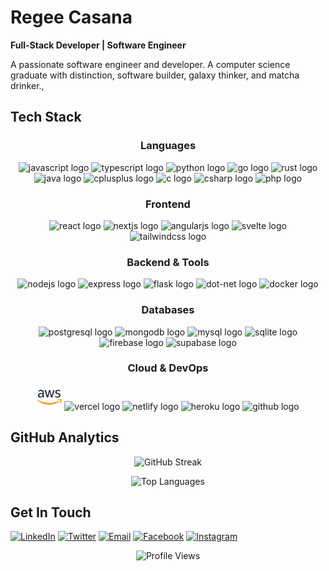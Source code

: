 # Regee Casana

**Full-Stack Developer | Software Engineer**

A passionate software engineer and developer. A computer science graduate with distinction, software builder, galaxy thinker, and matcha drinker., 

## Tech Stack

<div align="center">

### Languages
<img src="https://cdn.jsdelivr.net/gh/devicons/devicon/icons/javascript/javascript-original.svg" height="40" alt="javascript logo" />
<img src="https://cdn.jsdelivr.net/gh/devicons/devicon/icons/typescript/typescript-original.svg" height="40" alt="typescript logo" />
<img src="https://cdn.jsdelivr.net/gh/devicons/devicon/icons/python/python-original.svg" height="40" alt="python logo" />
<img src="https://cdn.jsdelivr.net/gh/devicons/devicon/icons/go/go-original.svg" height="40" alt="go logo" />
<img src="https://github.com/devicons/devicon/tree/v2.16.0/icons/rust/rust-original.svg" height="40" alt="rust logo" />
<img src="https://cdn.jsdelivr.net/gh/devicons/devicon/icons/java/java-original.svg" height="40" alt="java logo" />
<img src="https://cdn.jsdelivr.net/gh/devicons/devicon/icons/cplusplus/cplusplus-original.svg" height="40" alt="cplusplus logo" />
<img src="https://cdn.jsdelivr.net/gh/devicons/devicon/icons/c/c-original.svg" height="40" alt="c logo" />
<img src="https://cdn.jsdelivr.net/gh/devicons/devicon/icons/csharp/csharp-original.svg" height="40" alt="csharp logo" />
<img src="https://cdn.jsdelivr.net/gh/devicons/devicon/icons/php/php-original.svg" height="40" alt="php logo" />

### Frontend
<img src="https://cdn.jsdelivr.net/gh/devicons/devicon/icons/react/react-original.svg" height="40" alt="react logo" />
<img src="https://cdn.jsdelivr.net/gh/devicons/devicon/icons/nextjs/nextjs-original.svg" height="40" alt="nextjs logo" />
<img src="https://cdn.jsdelivr.net/gh/devicons/devicon/icons/angularjs/angularjs-original.svg" height="40" alt="angularjs logo" />
<img src="https://cdn.jsdelivr.net/gh/devicons/devicon/icons/svelte/svelte-original.svg" height="40" alt="svelte logo" />
<img src="https://cdn.jsdelivr.net/gh/devicons/devicon/icons/tailwindcss/tailwindcss-original-wordmark.svg" height="40" alt="tailwindcss logo" />

### Backend & Tools
<img src="https://cdn.jsdelivr.net/gh/devicons/devicon/icons/nodejs/nodejs-original.svg" height="40" alt="nodejs logo" />
<img src="https://cdn.jsdelivr.net/gh/devicons/devicon/icons/express/express-original.svg" height="40" alt="express logo" />
<img src="https://cdn.jsdelivr.net/gh/devicons/devicon/icons/flask/flask-original.svg" height="40" alt="flask logo" />
<img src="https://cdn.jsdelivr.net/gh/devicons/devicon/icons/dot-net/dot-net-original.svg" height="40" alt="dot-net logo" />
<img src="https://cdn.jsdelivr.net/gh/devicons/devicon/icons/docker/docker-original.svg" height="40" alt="docker logo" />

### Databases
<img src="https://cdn.jsdelivr.net/gh/devicons/devicon/icons/postgresql/postgresql-original.svg" height="40" alt="postgresql logo" />
<img src="https://cdn.jsdelivr.net/gh/devicons/devicon/icons/mongodb/mongodb-original.svg" height="40" alt="mongodb logo" />
<img src="https://cdn.jsdelivr.net/gh/devicons/devicon/icons/mysql/mysql-original.svg" height="40" alt="mysql logo" />
<img src="https://cdn.jsdelivr.net/gh/devicons/devicon/icons/sqlite/sqlite-original.svg" height="40" alt="sqlite logo" />
<img src="https://cdn.jsdelivr.net/gh/devicons/devicon/icons/firebase/firebase-plain.svg" height="40" alt="firebase logo" />
<img src="https://cdn.jsdelivr.net/gh/devicons/devicon/icons/supabase/supabase-original.svg" height="40" alt="supabase logo" />

### Cloud & DevOps
<img src="https://github.com/devicons/devicon/blob/v2.16.0/icons/amazonwebservices/amazonwebservices-original-wordmark.svg" height="40" alt="amazonwebservices logo" />
<img src="https://cdn.jsdelivr.net/gh/devicons/devicon/icons/vercel/vercel-original.svg" height="40" alt="vercel logo" />
<img src="https://cdn.jsdelivr.net/gh/devicons/devicon/icons/netlify/netlify-original.svg" height="40" alt="netlify logo" />
<img src="https://cdn.jsdelivr.net/gh/devicons/devicon/icons/heroku/heroku-original.svg" height="40" alt="heroku logo" />
<img src="https://cdn.jsdelivr.net/gh/devicons/devicon/icons/github/github-original.svg" height="40" alt="github logo" />

</div>

## GitHub Analytics

<div align="center">

![GitHub Streak](https://github-readme-streak-stats.herokuapp.com/?user=rekasa7000&theme=tokyonight&hide_border=true&background=0D1117)

![Top Languages](https://github-readme-stats.vercel.app/api/top-langs/?username=rekasa7000&layout=compact&theme=tokyonight&hide_border=true&bg_color=0D1117)

</div>

## Get In Touch

[![LinkedIn](https://img.shields.io/badge/LinkedIn-0077B5?style=flat&logo=linkedin&logoColor=white)](https://linkedin.com/in/rekasa)
[![Twitter](https://img.shields.io/badge/Twitter-1DA1F2?style=flat&logo=twitter&logoColor=white)](https://x.com/regeewashere)
[![Email](https://img.shields.io/badge/Email-D14836?style=flat&logo=gmail&logoColor=white)](mailto:regeecasana57@gmail.com)
[![Facebook](https://img.shields.io/badge/Facebook-1877F2?style=flat&logo=facebook&logoColor=white)](https://facebook.com/rekasadc)
[![Instagram](https://img.shields.io/badge/Instagram-E4405F?style=flat&logo=instagram&logoColor=white)](https://instagram.com/rekasadc)

<div align="center">

![Profile Views](https://komarev.com/ghpvc/?username=rekasa7000&color=blueviolet&style=flat)

</div>
